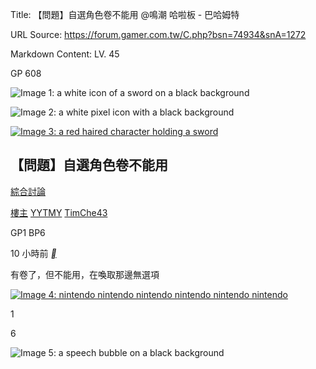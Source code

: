 Title: 【問題】自選角色卷不能用 @鳴潮 哈啦板 - 巴哈姆特

URL Source: https://forum.gamer.com.tw/C.php?bsn=74934&snA=1272

Markdown Content:
LV. 45

GP 608

![Image 1: a white icon of a sword on a black background](https://i2.bahamut.com.tw/forum/icons/sword.png)

![Image 2: a white pixel icon with a black background](https://i2.bahamut.com.tw/forum/icons/human.png)

[![Image 3: a red haired character holding a sword](https://avatar2.bahamut.com.tw/avataruserpic/t/i/timche43/timche43.png)](https://home.gamer.com.tw/TimChe43)

【問題】自選角色卷不能用
------------

[綜合討論](https://forum.gamer.com.tw/B.php?bsn=74934&subbsn=15)

[樓主](https://forum.gamer.com.tw/Co.php?bsn=74934&sn=12497&subbsn=15&bPage=0) [YYTMY](https://home.gamer.com.tw/TimChe43) [TimChe43](https://home.gamer.com.tw/TimChe43)

GP1 BP6

10 小時前 [__](https://prj.gamer.com.tw/app2u/bahaapp.html "手機發文")

有卷了，但不能用，在喚取那邊無選項

[![Image 4: nintendo nintendo nintendo nintendo nintendo nintendo](https://truth.bahamut.com.tw/s01/202405/forum/74934/7d241beb51ea5fa01079d7eb0cefbdd5.JPG)](https://truth.bahamut.com.tw/s01/202405/forum/74934/7d241beb51ea5fa01079d7eb0cefbdd5.JPG)

1

6

![Image 5: a speech bubble on a black background](https://i2.bahamut.com.tw/icon/msg_regular.png)